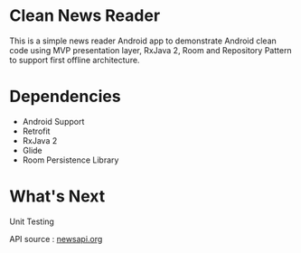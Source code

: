 # Clean News Reader
This is a simple news reader Android app to demonstrate Android clean code using MVP presentation layer, 
RxJava 2, Room and Repository Pattern to support first offline architecture.

# Dependencies
* Android Support
* Retrofit
* RxJava 2
* Glide
* Room Persistence Library 

# What's Next
Unit Testing

API source : [newsapi.org](https://newsapi.org/)
